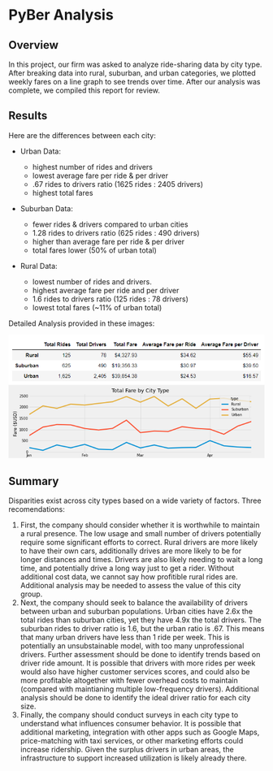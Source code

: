 # PyBer Analysis

## Overview

In this project, our firm was asked to analyze ride-sharing data by city type. After breaking data into rural, suburban, and urban categories, we plotted weekly fares on a line graph to see trends over time. After our analysis was complete, we compiled this report for review.

## Results

Here are the differences between each city:

* Urban Data: 
  * highest number of rides and drivers
  * lowest average fare per ride & per driver
  * .67 rides to drivers ratio (1625 rides : 2405 drivers)
  * highest total fares

* Suburban Data: 
  * fewer rides & drivers compared to urban cities
  * 1.28 rides to drivers ratio (625 rides : 490 drivers)
  * higher than average fare per ride & per driver 
  * total fares lower (50% of urban total)

* Rural Data: 
  * lowest number of rides and drivers. 
  * highest average fare per ride and per driver
  * 1.6 rides to drivers ratio (125 rides : 78 drivers)
  * lowest total fares (~11% of urban total)

Detailed Analysis provided in these images:

<img src="analysis/pyber_summary.png"/>

<img src="analysis/PyBer_fare_summary.png"/>

## Summary

Disparities exist across city types based on a wide variety of factors. Three recomendations:
1. First, the company should consider whether it is worthwhile to maintain a rural presence. The low usage and small number of drivers potentially require some significant efforts to correct. Rural drivers are more likely to have their own cars, additionally drives are more likely to be for longer distances and times. Drivers are also likely needing to wait a long time, and potentially drive a long way just to get a rider. Without additional cost data, we cannot say how profitible rural rides are. Additional analysis may be needed to assess the value of this city group.
1. Next, the company should seek to balance the availability of drivers between urban and suburban populations. Urban cities have 2.6x the total rides than suburban cities, yet they have 4.9x the total drivers. The suburban rides to driver ratio is 1.6, but the urban ratio is .67. This means that many urban drivers have less than 1 ride per week. This is potentially an unsubstainable model, with too many unprofessional drivers. Further assessment should be done to identify trends based on driver ride amount. It is possible that drivers with more rides per week would also have higher customer services scores, and could also be more profitable altogether with fewer overhead costs to maintain (compared with maintianing multiple low-frequency drivers). Additional analysis should be done to identify the ideal driver ratio for each city size.
1. Finally, the company should conduct surveys in each city type to understand what influences consumer behavior. It is possible that additional marketing, integration with other apps such as Google Maps, price-matching with taxi services, or other marketing efforts could increase ridership. Given the surplus drivers in urban areas, the infrastructure to support increased utilization is likely already there.
